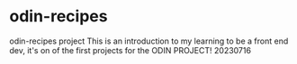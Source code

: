 # odin-recipes
odin-recipes project 
This is an introduction to my learning to be a front end dev, it's on of the first projects for the ODIN PROJECT! 20230716 
